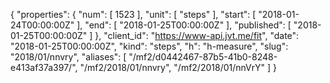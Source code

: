{
  "properties": {
    "num": [
      1523
    ],
    "unit": [
      "steps"
    ],
    "start": [
      "2018-01-24T00:00:00Z"
    ],
    "end": [
      "2018-01-25T00:00:00Z"
    ],
    "published": [
      "2018-01-25T00:00:00Z"
    ]
  },
  "client_id": "https://www-api.jvt.me/fit",
  "date": "2018-01-25T00:00:00Z",
  "kind": "steps",
  "h": "h-measure",
  "slug": "2018/01/nnvry",
  "aliases": [
    "/mf2/d0442467-87b5-41b0-8248-e413af37a397/",
    "/mf2/2018/01/nnvry",
    "/mf2/2018/01/nnVrY"
  ]
}
